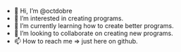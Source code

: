 - 👋 Hi, I’m @octdobre
- 👀 I’m interested in creating programs.
- 🌱 I’m currently learning how to create better programs.
- 💞️ I’m looking to collaborate on creating new programs.
- 📫 How to reach me => just here on github.

<!---
octdobre/octdobre is a ✨ special ✨ repository because its `README.md` (this file) appears on your GitHub profile.
You can click the Preview link to take a look at your changes.
--->
